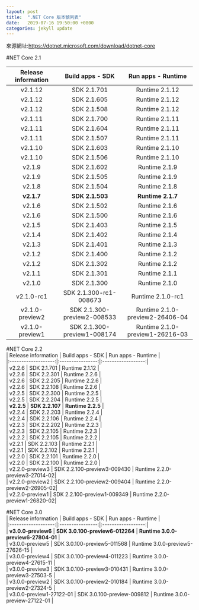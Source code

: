 ```yaml
---
layout: post
title:  ".NET Core 版本號列表"
date:   2019-07-16 19:50:00 +0800
categories: jekyll update
---
```


來源網址:https://dotnet.microsoft.com/download/dotnet-core

#NET Core 2.1

| Release information | Build apps - SDK | Run apps - Runtime |
|:-------------------:|:----------------:|:------------------:|
| v2.1.12 | SDK 2.1.701 | Runtime 2.1.12 |
| v2.1.12 | SDK 2.1.605 | Runtime 2.1.12 |
| v2.1.12 | SDK 2.1.508 | Runtime 2.1.12 |
| v2.1.11 | SDK 2.1.700 | Runtime 2.1.11 |
| v2.1.11 | SDK 2.1.604 | Runtime 2.1.11 |
| v2.1.11 | SDK 2.1.507 | Runtime 2.1.11 |
| v2.1.10 | SDK 2.1.603 | Runtime 2.1.10 |
| v2.1.10 | SDK 2.1.506 | Runtime 2.1.10 |
| v2.1.9  | SDK 2.1.602 | Runtime 2.1.9  |
| v2.1.9  | SDK 2.1.505 | Runtime 2.1.9  |
| v2.1.8  | SDK 2.1.504 | Runtime 2.1.8  |
| **v2.1.7** | **SDK 2.1.503** | **Runtime 2.1.7** |
| v2.1.6  | SDK 2.1.502 | Runtime 2.1.6  |
| v2.1.6  | SDK 2.1.500 | Runtime 2.1.6  |
| v2.1.5  | SDK 2.1.403 | Runtime 2.1.5  |
| v2.1.4  | SDK 2.1.402 | Runtime 2.1.4  |
| v2.1.3  | SDK 2.1.401 | Runtime 2.1.3  |
| v2.1.2  | SDK 2.1.400 | Runtime 2.1.2  |
| v2.1.2  | SDK 2.1.302 | Runtime 2.1.2  |
| v2.1.1  | SDK 2.1.301 | Runtime 2.1.1  |
| v2.1.0  | SDK 2.1.300 | Runtime 2.1.0  |
| v2.1.0-rc1 | SDK 2.1.300-rc1-008673 | Runtime 2.1.0-rc1 |
| v2.1.0-preview2 | SDK 2.1.300-preview2-008533 | Runtime 2.1.0-preview2-26406-04 |
| v2.1.0-preview1 | SDK 2.1.300-preview1-008174 | Runtime 2.1.0-preview1-26216-03 |


#NET Core 2.2  
| Release information | Build apps - SDK | Run apps - Runtime |  
|:-------------------:|:----------------:|:------------------:|  
| v2.2.6 | SDK 2.1.701 | Runtime 2.1.12 |  
| v2.2.6 | SDK 2.2.301 | Runtime 2.2.6 |  
| v2.2.6 | SDK 2.2.205 | Runtime 2.2.6 |  
| v2.2.6 | SDK 2.2.108 | Runtime 2.2.6 |  
| v2.2.5 | SDK 2.2.300 | Runtime 2.2.5 |  
| v2.2.5 | SDK 2.2.204 | Runtime 2.2.5 |  
| **v2.2.5** | **SDK 2.2.107** | **Runtime 2.2.5** |  
| v2.2.4 | SDK 2.2.203 | Runtime 2.2.4 |  
| v2.2.4 | SDK 2.2.106 | Runtime 2.2.4 |  
| v2.2.3 | SDK 2.2.202 | Runtime 2.2.3 |  
| v2.2.3 | SDK 2.2.105 | Runtime 2.2.3 |  
| v2.2.2 | SDK 2.2.105 | Runtime 2.2.2 |  
| v2.2.1 | SDK 2.2.103 | Runtime 2.2.1 |  
| v2.2.1 | SDK 2.2.102 | Runtime 2.2.1 |  
| v2.2.0 | SDK 2.2.101 | Runtime 2.2.0 |  
| v2.2.0 | SDK 2.2.100 | Runtime 2.2.0 |  
| v2.2.0-preview3 | SDK 2.2.100-preview3-009430 | Runtime 2.2.0-preview3-27014-02|  
| v2.2.0-preview2 | SDK 2.2.100-preview2-009404 | Runtime 2.2.0-preview2-26905-02|  
| v2.2.0-preview1 | SDK 2.2.100-preview1-009349 | Runtime 2.2.0-preview1-26820-02|  


#NET Core 3.0  
| Release information | Build apps - SDK | Run apps - Runtime |    
|:-------------------:|:----------------:|:------------------:|    
| **v3.0.0-preview6** | **SDK 3.0.100-preview6-012264** | **Runtime 3.0.0-preview6-27804-01** |    
| v3.0.0-preview5 | SDK 3.0.100-preview5-011568 | Runtime 3.0.0-preview5-27626-15 |  
| v3.0.0-preview4 | SDK 3.0.100-preview4-011223 | Runtime 3.0.0-preview4-27615-11 |  
| v3.0.0-preview3 | SDK 3.0.100-preview3-010431 | Runtime 3.0.0-preview3-27503-5 |  
| v3.0.0-preview2 | SDK 3.0.100-preview2-010184 | Runtime 3.0.0-preview2-27324-5 |  
| v3.0.0-preview1-27122-01 | SDK 3.0.100-preview-009812 | Runtime 3.0.0-preview-27122-01 |  